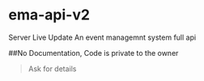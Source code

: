 # ema-api-v2

Server Live Update
An event managemnt system full api
 
##No Documentation, Code is private to the owner

>Ask for details
